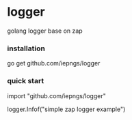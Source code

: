 # logger
golang logger base on zap

### installation
go get github.com/iepngs/logger

### quick start
import "github.com/iepngs/logger"

logger.Infof("simple zap logger example")

